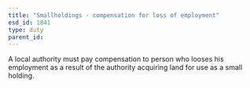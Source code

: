 ```yaml
---
title: "Smallholdings - compensation for loss of employment"
esd_id: 1841
type: duty
parent_id:  
---
```


A local authority must pay compensation to person who looses his employment as a result of the authority acquiring land for use as a small holding.

